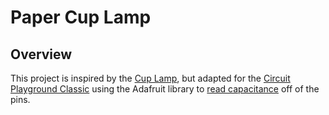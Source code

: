 # Paper Cup Lamp

## Overview

This project is inspired by the [Cup Lamp](https://makecode.adafruit.com/projects/cartoon-network/cup-lamp), but adapted for the [Circuit Playground Classic](https://www.adafruit.com/product/3000) using the Adafruit library to [read capacitance](https://learn.adafruit.com/circuit-playground-lesson-number-0/alligator-pads-pinout) off of the pins. 


